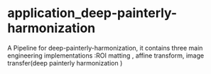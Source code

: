 # application_deep-painterly-harmonization
A Pipeline for deep-painterly-harmonization, it contains three main engineering implementations :ROI matting , affine transform, image transfer(deep painterly harmonization ) 
